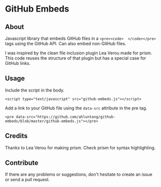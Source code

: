 # GitHub Embeds

## About

Javascript library that embeds GitHub files in a `<pre><code>  </code></pre>` tags using the GitHub API.
Can also embed non-GitHub files.

I was inspired by the clean file inclusion plugin Lea Verou made for prism. 
This code reuses the structure of that plugin but has a special case for GitHub links.

## Usage

Include the script in the body.

```
<script type="text/javascript" src="github-embeds.js"></script>
```

Add a link to your GitHub file using the `data-src` attribute in the pre tag.

```
<pre data-src="https://github.com/ahluntang/github-embeds/blob/master/github-embeds.js"></pre>
```

## Credits

Thanks to Lea Verou for making prism. Check prism for syntax highlighting.

## Contribute

If there are any problems or suggestions, don't hesitate to create an issue or send a pull request.
